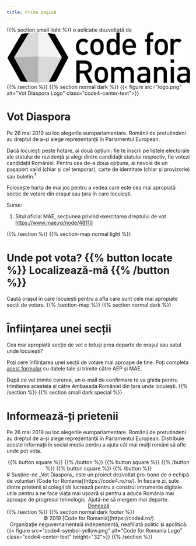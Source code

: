 ```yaml
---
title: Prima pagină
---
```

{{% section small light %}}
o aplicație [dezvoltată](https://github.com/code4romania/vot-diaspora) de <img src='code4-black.svg' style='vertical-align: middle; margin-top: -3px;' class='code4-text-height'/>
{{% /section %}}
{{% section normal dark %}}
{{< figure src="logo.png" alt="Vot Diaspora Logo" class="code4-center-text">}}
# Vot Diaspora

Pe 26 mai 2019 au loc alegerile europarlamentare. Românii de pretutindeni au dreptul de a-și alege reprezentanții în Parlamentul European.

Dacă locuiești peste hotare, ai două opțiuni: fie te înscrii pe listele electorale ale statului de rezidență și alegi dintre candidații statului respectiv, fie votezi candidații României. Pentru cea de-a doua opțiune, ai nevoie de un pașaport valid (chiar și cel temporar), carte de identitate (chiar și provizorie) sau buletin.<sup>1</sup>

Folosește harta de mai jos pentru a vedea care este cea mai apropiată secție de votare din orașul sau țara în care locuiești.

Surse:

1. Situl oficial MAE, secțiunea privind exercitarea dreptului de vot https://www.mae.ro/node/48110

{{% /section %}}
{{% section-map normal light %}}
# Unde pot vota? {{% button locate %}} Localizează-mă {{% /button %}}
Caută orașul în care locuiești pentru a afla care sunt cele mai apropiate secții de votare.
{{% /section-map %}}
{{% section normal dark %}}
# Înființarea unei secții
Cea mai apropiată secție de vot e totuși prea departe de orașul sau satul unde locuiești?

Poți cere înființarea unei secții de votare mai aproape de tine. Poți completa <a href='https://facem.declic.ro/campaigns/trimite-email-aep-mae'>acest formular</a> cu datele tale și trimite către AEP și MAE.

După ce vei trimite cererea, un e-mail de confirmare te va ghida pentru trimiterea acesteia și către Ambasada României din țara unde locuiești.
{{% /section %}}
{{% section small dark special %}}
# Informează-ți prietenii
Pe 26 mai 2019 au loc alegerile europarlamentare. Românii de pretutindeni au dreptul de a-și alege reprezentanții în Parlamentul European. Distribuie aceste informații în social media pentru a ajuta cât mai mulți români să afle unde pot vota.
<center>
{{% button square %}} <span class='icon-facebook'></span> {{% /button %}}
{{% button square %}} <span class='icon-twitter'></span> {{% /button %}}
{{% button square %}} <span class='icon-linkedin'></span> {{% /button %}}
</center>
# Susține-ne
_Vot Diaspora_ este un proiect dezvoltat pro-bono de o echipă de voluntari [Code for Romania](https://code4.ro/ro/). În fiecare zi, sute dintre prietenii si colegii tăi lucrează pentru a construi intrumente digitale utile pentru a ne face viața mai ușoară și pentru a aduce România mai aproape de progresul tehnologic. Ajută-ne să mergem mai departe.

<center><a id='theDonateButton' href='https://code4.ro/ro/doneaza/'>Donează</a></center>
{{% /section %}}
{{% section normal dark footer %}}
<center>© 2019 [Code for Romania](https://code4.ro/)<br/>Organizație neguvernamentală independentă, neafiliată politic și apolitică.</center>
{{< figure src="code4-symbol-yellow.png" alt="Code for Romania Logo" class="code4-center-text" height="32">}}
{{% /section %}}
